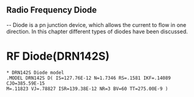 ## Radio Frequency Diode
-- Diode is a pn junction device, which allows the current to flow in one direction. In
this chapter different types of diodes have been discussed.
# RF Diode(DRN142S)

```
* DRN142S Diode model
.MODEL DRN142S D( IS=127.76E-12 N=1.7346 RS=.1581 IKF=.14089 CJO=385.59E-15
M=.11823 VJ=.78827 ISR=139.38E-12 NR=3 BV=60 TT=275.00E-9 )

```
